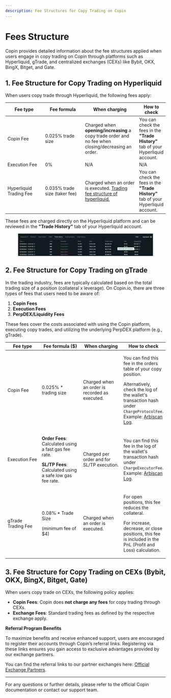 ```yaml
---
description: Fee Structures for Copy Trading on Copin
---
```


# Fees Structure

Copin provides detailed information about the fee structures applied when users engage in copy trading on Copin through platforms such as Hyperliquid, gTrade, and centralized exchanges (CEXs) like Bybit, OKX, BingX, Bitget, and Gate.

## 1. Fee Structure for Copy Trading on Hyperliquid

When users copy trade through Hyperliquid, the following fees apply:

<table><thead><tr><th width="142">Fee type</th><th width="191">Fee formula</th><th width="188">When charging</th><th>How to check</th></tr></thead><tbody><tr><td>Copin Fee</td><td>0.025% trade size </td><td>Charged when <strong>opening/increasing</strong> a copy trade order and no fee when closing/decreasing an order.</td><td>You can check the fees in the <strong>"Trade History"</strong> tab of your Hyperliquid account.</td></tr><tr><td>Execution Fee</td><td>0%</td><td>N/A</td><td>N/A</td></tr><tr><td>Hyperliquid Trading Fee</td><td>0.035% trade size (taker fee)</td><td>Charged when an order is executed. <a href="https://hyperliquid.gitbook.io/hyperliquid-docs/trading/fees">Trading fee structure of hyperliquid.</a></td><td>You can check the fees in the <strong>"Trade History"</strong> tab of your Hyperliquid account.</td></tr></tbody></table>

These fees are charged directly on the Hyperliquid platform and can be reviewed in the **"Trade History"** tab of your Hyperliquid account.

<figure><img src="../.gitbook/assets/Screenshot 2024-12-19 at 14.49.50.png" alt=""><figcaption></figcaption></figure>

## 2. Fee Structure for Copy Trading on gTrade &#x20;

In the trading industry, fees are typically calculated based on the total trading size of a position (collateral x leverage). On Copin.io, there are three types of fees that users need to be aware of:

1. **Copin Fees**
2. **Execution Fees**
3. **PerpDEX/Liquidity Fees**

These fees cover the costs associated with using the Copin platform, executing copy trades, and utilizing the underlying PerpDEX platform (e.g., gTrade).

<table><thead><tr><th width="142">Fee type</th><th width="191">Fee formula ($)</th><th width="188">When charging</th><th>How to check</th></tr></thead><tbody><tr><td>Copin Fee</td><td>0.025% * trading size</td><td>Charged when an order is recorded as executed.</td><td><p>You can find this fee in the orders table of your copy position.</p><p>Alternatively, check the log of the wallet's transaction hash under <code>ChargeProtocolFee</code>. Example: <a href="https://arbiscan.io/tx/0xb9f6de683aef7df5dd5dd5096766b9d27c191783711cdb775aea224064ae5c1a#eventlog">Arbiscan Log</a>.</p></td></tr><tr><td>Execution Fee</td><td><p><strong>Order Fees</strong>: Calculated using a fast gas fee rate.</p><p><strong>SL/TP Fees</strong>: Calculated using a safe low gas fee rate.</p></td><td><p></p><p>Charged per order and for SL/TP execution.</p></td><td>You can find this fee in the log of the wallet's transaction hash under <code>ChargeExecutorFee</code>. Example: <a href="https://arbiscan.io/tx/0xb9f6de683aef7df5dd5dd5096766b9d27c191783711cdb775aea224064ae5c1a#eventlog">Arbiscan Log</a>.</td></tr><tr><td>gTrade Trading Fee</td><td><p>0.08% * Trade Size</p><p>(minimum fee of $4)</p></td><td>Charged when an order is executed.</td><td><p>For open positions, this fee reduces the collateral.</p><p>For increase, decrease, or close positions, this fee is included in the PnL (Profit and Loss) calculation.</p></td></tr></tbody></table>

## 3. Fee Structure for Copy Trading on CEXs (Bybit, OKX, BingX, Bitget, Gate)

When users copy trade on CEXs, the following policy applies:

* **Copin Fees**: Copin does **not charge any fees** for copy trading through CEXs.
* **Exchange Fees**: Standard trading fees as defined by the respective exchange apply.

**Referral Program Benefits**

To maximize benefits and receive enhanced support, users are encouraged to register their accounts through Copin’s referral links. Registering via these links ensures you gain access to exclusive advantages provided by our exchange partners.

You can find the referral links to our partner exchanges here: [Official Exchange Partners](https://docs.copin.io/welcome/official-link/exchange-partners).

***

For any questions or further details, please refer to the official Copin documentation or contact our support team.
